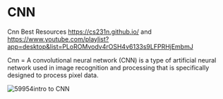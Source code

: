 # CNN 
Cnn Best Resources
https://cs231n.github.io/ and https://www.youtube.com/playlist?app=desktop&list=PLoROMvodv4rOSH4v6133s9LFPRHjEmbmJ
 
Cnn = A convolutional neural network (CNN) is a type of artificial neural network used in image recognition and processing that is specifically designed to process pixel data.

![59954intro to CNN](https://user-images.githubusercontent.com/74282916/182661565-bace352f-1d78-4f7b-bca5-b0027f08fcf2.jpg)
 
